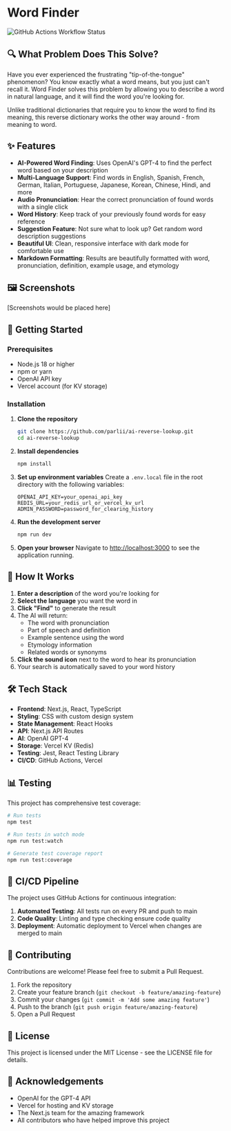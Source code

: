 # Word Finder

![GitHub Actions Workflow Status](https://img.shields.io/github/actions/workflow/status/parlii/ai-reverse-lookup/ci.yml?branch=main)

## 🔍 What Problem Does This Solve?

Have you ever experienced the frustrating "tip-of-the-tongue" phenomenon? You know exactly what a word means, but you just can't recall it. Word Finder solves this problem by allowing you to describe a word in natural language, and it will find the word you're looking for.

Unlike traditional dictionaries that require you to know the word to find its meaning, this reverse dictionary works the other way around - from meaning to word.

## ✨ Features

- **AI-Powered Word Finding**: Uses OpenAI's GPT-4 to find the perfect word based on your description
- **Multi-Language Support**: Find words in English, Spanish, French, German, Italian, Portuguese, Japanese, Korean, Chinese, Hindi, and more
- **Audio Pronunciation**: Hear the correct pronunciation of found words with a single click
- **Word History**: Keep track of your previously found words for easy reference
- **Suggestion Feature**: Not sure what to look up? Get random word description suggestions
- **Beautiful UI**: Clean, responsive interface with dark mode for comfortable use
- **Markdown Formatting**: Results are beautifully formatted with word, pronunciation, definition, example usage, and etymology

## 🖼️ Screenshots

[Screenshots would be placed here]

## 🚀 Getting Started

### Prerequisites

- Node.js 18 or higher
- npm or yarn
- OpenAI API key
- Vercel account (for KV storage)

### Installation

1. **Clone the repository**
   ```bash
   git clone https://github.com/parlii/ai-reverse-lookup.git
   cd ai-reverse-lookup
   ```

2. **Install dependencies**
   ```bash
   npm install
   ```

3. **Set up environment variables**
   Create a `.env.local` file in the root directory with the following variables:
   ```
   OPENAI_API_KEY=your_openai_api_key
   REDIS_URL=your_redis_url_or_vercel_kv_url
   ADMIN_PASSWORD=password_for_clearing_history
   ```

4. **Run the development server**
   ```bash
   npm run dev
   ```

5. **Open your browser**
   Navigate to [http://localhost:3000](http://localhost:3000) to see the application running.

## 🧠 How It Works

1. **Enter a description** of the word you're looking for
2. **Select the language** you want the word in
3. **Click "Find"** to generate the result
4. The AI will return:
   - The word with pronunciation
   - Part of speech and definition
   - Example sentence using the word
   - Etymology information
   - Related words or synonyms
5. **Click the sound icon** next to the word to hear its pronunciation
6. Your search is automatically saved to your word history

## 🛠️ Tech Stack

- **Frontend**: Next.js, React, TypeScript
- **Styling**: CSS with custom design system
- **State Management**: React Hooks
- **API**: Next.js API Routes
- **AI**: OpenAI GPT-4
- **Storage**: Vercel KV (Redis)
- **Testing**: Jest, React Testing Library
- **CI/CD**: GitHub Actions, Vercel

## 📊 Testing

This project has comprehensive test coverage:

```bash
# Run tests
npm test

# Run tests in watch mode
npm run test:watch

# Generate test coverage report
npm run test:coverage
```

## 🔄 CI/CD Pipeline

The project uses GitHub Actions for continuous integration:

1. **Automated Testing**: All tests run on every PR and push to main
2. **Code Quality**: Linting and type checking ensure code quality
3. **Deployment**: Automatic deployment to Vercel when changes are merged to main

## 🤝 Contributing

Contributions are welcome! Please feel free to submit a Pull Request.

1. Fork the repository
2. Create your feature branch (`git checkout -b feature/amazing-feature`)
3. Commit your changes (`git commit -m 'Add some amazing feature'`)
4. Push to the branch (`git push origin feature/amazing-feature`)
5. Open a Pull Request

## 📝 License

This project is licensed under the MIT License - see the LICENSE file for details.

## 🙏 Acknowledgements

- OpenAI for the GPT-4 API
- Vercel for hosting and KV storage
- The Next.js team for the amazing framework
- All contributors who have helped improve this project